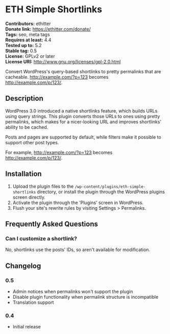 # ETH Simple Shortlinks #
**Contributors:** ethitter  
**Donate link:** https://ethitter.com/donate/  
**Tags:** seo, meta tags  
**Requires at least:** 4.4  
**Tested up to:** 5.2  
**Stable tag:** 0.5  
**License:** GPLv2 or later  
**License URI:** http://www.gnu.org/licenses/gpl-2.0.html  

Convert WordPress's query-based shortlinks to pretty permalinks that are cacheable. http://example.com/?p=123 becomes http://example.com/p/123/.

## Description ##

WordPress 3.0 introduced a native shortlinks feature, which builds URLs using query strings. This plugin converts those URLs to ones using pretty permalinks, which makes for a nicer-looking URL and improves shortlinks' ability to be cached.

Posts and pages are supported by default, while filters make it possible to support other post types.

For example, http://example.com/?p=123 becomes http://example.com/p/123/.

## Installation ##

1. Upload the plugin files to the `/wp-content/plugins/eth-simple-shortlinks` directory, or install the plugin through the WordPress plugins screen directly.
1. Activate the plugin through the 'Plugins' screen in WordPress.
1. Flush your site's rewrite rules by visiting Settings > Permalinks.

## Frequently Asked Questions ##

### Can I customize a shortlink? ###

No, shortlinks use the posts' IDs, so aren't available for modification.

## Changelog ##

### 0.5 ###
* Admin notices when permalinks won't support the plugin
* Disable plugin functionality when permalink structure is incompatible
* Translation support

### 0.4 ###
* Initial release
